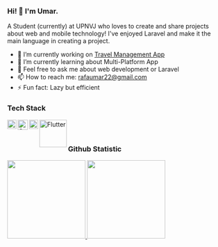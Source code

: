 ### Hi! 👋 I'm Umar.

A Student (currently) at UPNVJ who loves to create and share projects about web and mobile technology! I've enjoyed Laravel and make it the main language in creating a project.

<!--- I'm currently active in contributing as Field Work Practice Developer at <a href="https://www.linkedin.com/company/pt-al-ijarah-indonesia-finance/?originalSubdomain=id">PT. Al Ijarah Indonesia Finance</a> to build ERD in Front-End Apps (Web, Android) and Back-End Service. -->

- 🔭 I’m currently working on <a href="https://travel-web.my.id">Travel Management App</a>
- 🌱 I’m currently learning about Multi-Platform App
- 💬 Feel free to ask me about web development or Laravel
- 📫 How to reach me: rafaumar22@gmail.com
- ⚡ Fun fact: Lazy but efficient

### Tech Stack
  </a>
  <a href="https://laravel.com"><img align="left" alt="Laravel (PHP Framework)" title="Laravel" width="21px" src="https://upload.wikimedia.org/wikipedia/commons/9/9a/Laravel.svg" />
  <a href="https://codeigniter.com/"><img align="left" alt="CodeIgniter" title="CodeIgniter (PHP Framework)" width="23px" src="https://codeigniter.com/assets/icons/ci-logo.png" /></a>
  <a href="https://www.python.org"><img align="left" alt="Python" title="Python" width="21px" src="https://upload.wikimedia.org/wikipedia/commons/c/c3/Python-logo-notext.svg" /></a>
  <a href="https://flutter.dev"><img align="left" alt="Flutter" title="Flutter (Dart Framework)" width="63px" src="https://storage.googleapis.com/cms-storage-bucket/ec64036b4eacc9f3fd73.svg" /></a>
  </a>
  <br>
  <br>
  
### Github Statistic
<p align="left">
<a href="https://github.com/Eclipse-02">
  <img height="180em" src="https://github-readme-stats-eight-theta.vercel.app/api?username=Eclipse-02&show_icons=true&theme=algolia&include_all_commits=true&count_private=true"/>
  <img height="180em" src="https://github-readme-stats-eight-theta.vercel.app/api/top-langs/?username=Eclipse-02&layout=compact&langs_count=8&theme=algolia"/>
</a>
</p>

<!---
### Reach me on
- <a href="https://linkedin.com/in/dimasmds/">LinkedIn</a>
- <a href="https://dmds.dev">dmds.dev</a>
- dimas@dicoding.com
- <a href="https://twitter/dimsmds">Twitter</a>

Eclipse-02/Eclipse-02 is a ✨ special ✨ repository because its `README.md` (this file) appears on your GitHub profile.
You can click the Preview link to take a look at your changes.
--->
